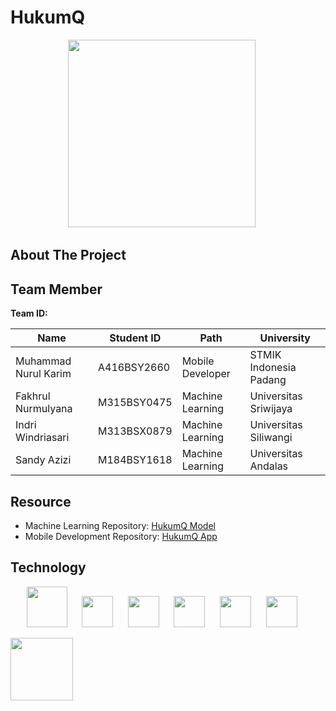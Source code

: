 # HukumQ

<p align="center">
  <img width="300px" src="https://imgur.com/IGt1Phq.png"/></a>&#8287;&#8287;&#8287;&#8287;&#8287;
</p>


## About The Project 


## Team Member 

<b>Team ID: </b>

| Name                      | Student ID  | Path                | University                                 |
| ------------------------- | ----------- | ------------------- | ------------------------------------------ |
| Muhammad Nurul Karim | A416BSY2660 |  Mobile Developer   |  STMIK Indonesia Padang |
| Fakhrul Nurmulyana   | M315BSY0475 |  Machine Learning   |  Universitas Sriwijaya  |
| Indri Windriasari    | M313BSX0879 |  Machine Learning   |  Universitas Siliwangi  |
| Sandy Azizi          | M184BSY1618 |  Machine Learning   |  Universitas Andalas    |


## Resource 

- Machine Learning Repository: [HukumQ Model](https://github.com/fakhrulnurmulyana/ML_Capstone.git)
- Mobile Development Repository: [HukumQ App](https://github.com/mhmdnurulkarim/HukumQ.git)

## Technology 
<p align="center">
  <img width="65px" src="https://imgur.com/SQMaw04.png"/></a>&#8287;&#8287;&#8287;&#8287;&#8287;
  <img width="50px" src="https://imgur.com/l1a3XsY.png"/></a>&#8287;&#8287;&#8287;&#8287;&#8287;
  <img width="50px" src="https://imgur.com/rEUyfVQ.png"/></a>&#8287;&#8287;&#8287;&#8287;&#8287;
  <img width="50px" src="https://imgur.com/hWkj1WQ.png"/></a>&#8287;&#8287;&#8287;&#8287;&#8287;
  <img width="50px" src="https://imgur.com/43fAQm6.png"/></a>&#8287;&#8287;&#8287;&#8287;&#8287;
  <img width="50px" src="https://imgur.com/OwWy9VI.png"/></a>&#8287;&#8287;&#8287;&#8287;&#8287;
</p>


<p>
  <img width="100px" src="https://imgur.com/YCodQ3a.png"/></a>&#8287;&#8287;&#8287;&#8287;&#8287;
</p>




